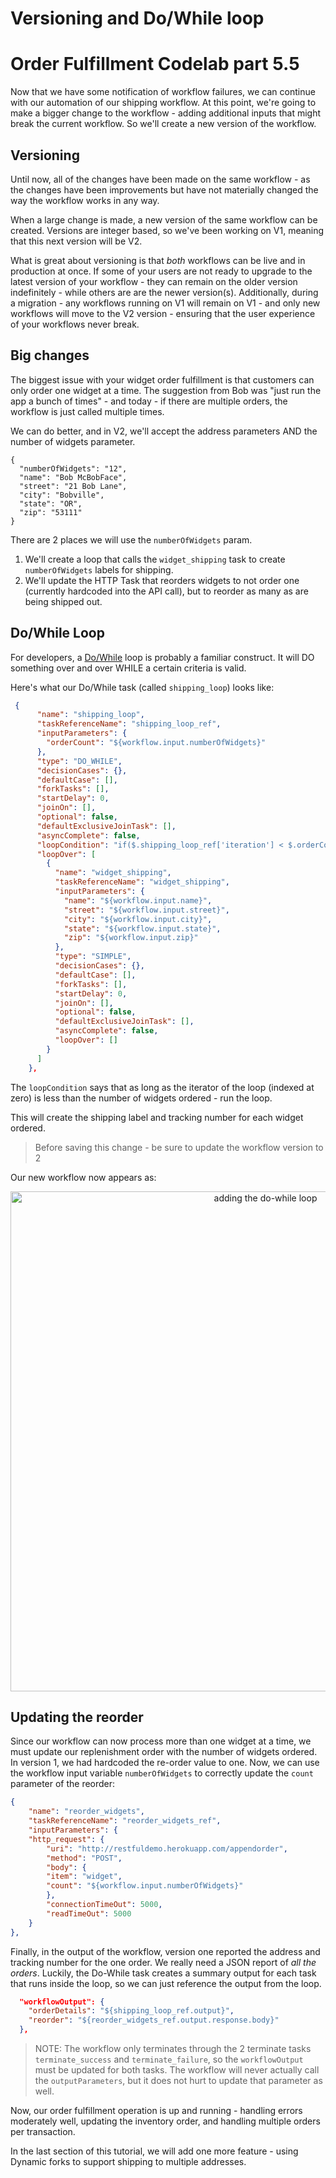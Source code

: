 # Versioning and Do/While loop
# Order Fulfillment Codelab part 5.5


Now that we have some notification of workflow failures, we can continue with our automation of our shipping workflow.  At this point, we're going to make a bigger change to the workflow - adding additional inputs that might break the current workflow.  So we'll create a new version of the workflow.

## Versioning

Until now, all of the changes have been made on the same workflow - as the changes have been improvements but have not materially changed the way the workflow works in any way.

When a large change is made, a new version of the same workflow can be created.  Versions are integer based, so we've been working on V1, meaning that this next version will be V2.   

What is great about versioning is that *both* workflows can be live and in production at once. If some of your users are not ready to upgrade to the latest version of your workflow - they can remain on the older version indefinitely - while others are are the newer version(s).  Additionally, during a migration - any workflows running on V1 will remain on V1 - and only new workflows will move to the V2 version - ensuring that the user experience of your workflows never break.


## Big changes

The biggest issue with your widget order fulfillment is that customers can only order one widget at a time. The suggestion from Bob was "just run the app a bunch of times" - and today - if there are multiple orders, the workflow is just called multiple times.  

We can do better, and in V2, we'll accept the address parameters AND the number of widgets parameter.

```
{
  "numberOfWidgets": "12",
  "name": "Bob McBobFace",
  "street": "21 Bob Lane",
  "city": "Bobville",
  "state": "OR",
  "zip": "53111"
}
```

There are 2 places we will use the ```numberOfWidgets``` param.  

1. We'll create a loop that calls the ```widget_shipping``` task to create ```numberOfWidgets``` labels for shipping.
2. We'll update the HTTP Task that reorders widgets to not order one (currently hardcoded into the API call), but to reorder as many as are being shipped out.

## Do/While Loop
For developers, a [Do/While](/content/docs/reference-docs/do-while-task) loop is probably a familiar construct.  It will DO something over and over WHILE a certain criteria is valid.

Here's what our Do/While task (called ```shipping_loop```) looks like:

```json
 {
      "name": "shipping_loop",
      "taskReferenceName": "shipping_loop_ref",
      "inputParameters": {
        "orderCount": "${workflow.input.numberOfWidgets}"
      },
      "type": "DO_WHILE",
      "decisionCases": {},
      "defaultCase": [],
      "forkTasks": [],
      "startDelay": 0,
      "joinOn": [],
      "optional": false,
      "defaultExclusiveJoinTask": [],
      "asyncComplete": false,
      "loopCondition": "if($.shipping_loop_ref['iteration'] < $.orderCount) { true; } else { false; }",
      "loopOver": [
        {
          "name": "widget_shipping",
          "taskReferenceName": "widget_shipping",
          "inputParameters": {
            "name": "${workflow.input.name}",
            "street": "${workflow.input.street}",
            "city": "${workflow.input.city}",
            "state": "${workflow.input.state}",
            "zip": "${workflow.input.zip}"
          },
          "type": "SIMPLE",
          "decisionCases": {},
          "defaultCase": [],
          "forkTasks": [],
          "startDelay": 0,
          "joinOn": [],
          "optional": false,
          "defaultExclusiveJoinTask": [],
          "asyncComplete": false,
          "loopOver": []
        }
      ]
    },
```

The ```loopCondition``` says that as long as the iterator of the loop (indexed at zero) is less than the number of widgets ordered - run the loop.

This will create the shipping label and tracking number for each widget ordered.  

> Before saving this change - be sure to update the workflow version to 2

Our new workflow now appears as:

<p align="center"><img src="/content/img/codelab/of5_5_loopworkflow.png" alt="adding the do-while loop" width="800" style={{paddingBottom: 40, paddingTop: 40}} /></p>


## Updating the reorder

Since our workflow can now process more than one widget at a time, we must update our replenishment order with the number of widgets ordered. In version 1, we had hardcoded the re-order value to one.  Now, we can use the workflow input variable ```numberOfWidgets``` to correctly update the ```count``` parameter of the reorder:

```json
{
    "name": "reorder_widgets",
    "taskReferenceName": "reorder_widgets_ref",
    "inputParameters": {
    "http_request": {
        "uri": "http://restfuldemo.herokuapp.com/appendorder",
        "method": "POST",
        "body": {
        "item": "widget",
        "count": "${workflow.input.numberOfWidgets}"
        },
        "connectionTimeOut": 5000,
        "readTimeOut": 5000
    }
},
```

Finally, in the output of the workflow, version one reported the address and tracking number for the one order.  We really need a JSON report of *all the orders*.  Luckily, the Do-While task creates a summary output for each task that runs inside the loop, so we can just reference the output from the loop.

```json
  "workflowOutput": {
    "orderDetails": "${shipping_loop_ref.output}",
    "reorder": "${reorder_widgets_ref.output.response.body}"
  },
```

> NOTE: The workflow only terminates through the 2 terminate tasks ```terminate_success``` and ```terminate_failure```, so the ```workflowOutput``` must be updated for both tasks.  The workflow will never actually call the ```outputParameters```, but it does not hurt to update that parameter as well.


Now, our order fulfillment operation is up and running - handling errors moderately well, updating the inventory order, and handling multiple orders per transaction.

In the last section of this tutorial, we will add one more feature - using Dynamic forks to support shipping to multiple addresses.




